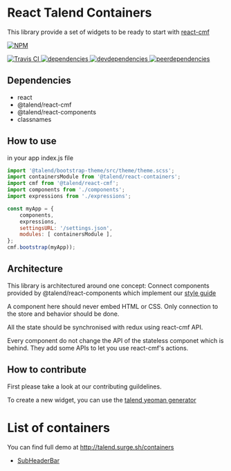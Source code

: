 # React Talend Containers

This library provide a set of widgets to be ready to start with [react-cmf](https://github.com/Talend/ui/blob/master/packages/cmf/README.md)

[![NPM][npm-icon] ][npm-url]

[![Travis CI][travis-ci-image] ][travis-ci-url]
[![dependencies][dependencies-image] ][dependencies-url]
[![devdependencies][devdependencies-image] ][devdependencies-url]
[![peerdependencies][peerdependencies-image] ][peerdependencies-url]

[npm-icon]: https://nodei.co/npm/@talend/react-containers.png?downloads=true
[npm-url]: https://npmjs.org/package/@talend/react-containers
[travis-ci-image]: https://travis-ci.org/Talend/ui.svg?branch=master
[travis-ci-url]: https://travis-ci.org/Talend/ui
[dependencies-image]: https://david-dm.org/Talend/ui/status.svg?path=packages/containers
[dependencies-url]: https://david-dm.org/Talend/ui?path=packages/containers
[devdependencies-image]: https://david-dm.org/Talend/ui/dev-status.png?path=packages/containers
[devdependencies-url]: https://david-dm.org/Talend/ui?path=packages/containers&type=dev
[peerdependencies-image]: https://david-dm.org/Talend/ui/peer-status.svg?path=packages/containers
[peerdependencies-url]: https://david-dm.org/Talend/ui?path=packages/containers&type=peer


## Dependencies

* react
* @talend/react-cmf
* @talend/react-components
* classnames

## How to use

in your app index.js file

```javascript
import '@talend/bootstrap-theme/src/theme/theme.scss';
import containersModule from '@talend/react-containers';
import cmf from '@talend/react-cmf';
import components from './components';
import expressions from './expressions';

const myApp = {
    components,
    expressions,
    settingsURL: '/settings.json',
    modules: [ containersModule ],
};
cmf.bootstrap(myApp));
```

## Architecture

This library is architectured around one concept:
Connect components provided by @talend/react-components which implement our [style guide](http://guidelines.talend.com)

A component here should never embed HTML or CSS.
Only connection to the store and behavior should be done.

All the state should be synchronised with redux using react-cmf API.

Every component do not change the API of the stateless componet which is behind. They add some APIs to let you use react-cmf's actions.

## How to contribute

First please take a look at our contributing guildelines.

To create a new widget, you can use the [talend yeoman generator](https://github.com/Talend/generator-talend)

# List of containers

You can find full demo at http://talend.surge.sh/containers

* [SubHeaderBar](src/SubHeaderBar/SubHeaderBar.md)

